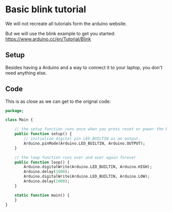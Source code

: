 # Basic blink tutorial

We will not recreate all tutorials form the arduino website.

But we will use the blink example to get you started: <https://www.arduino.cc/en/Tutorial/Blink>


## Setup

Besides having a Arduino and a way to connect it to your laptop, you don't need anything else.


## Code

This is as close as we can get to the orignal code:

```haxe
package;

class Main {

	// the setup function runs once when you press reset or power the board
    public function setup() {
		// initialize digital pin LED_BUILTIN as an output.
        Arduino.pinMode(Arduino.LED_BUILTIN, Arduino.OUTPUT);
    }

	// the loop function runs over and over again forever
    public function loop() {
        Arduino.digitalWrite(Arduino.LED_BUILTIN, Arduino.HIGH);		// turn the LED on (HIGH is the voltage level)
        Arduino.delay(1000);											// wait for a second
        Arduino.digitalWrite(Arduino.LED_BUILTIN, Arduino.LOW);			// turn the LED off by making the voltage LOW
        Arduino.delay(1000);											// wait for a second
    }

    static function main() {
    }
}
```

